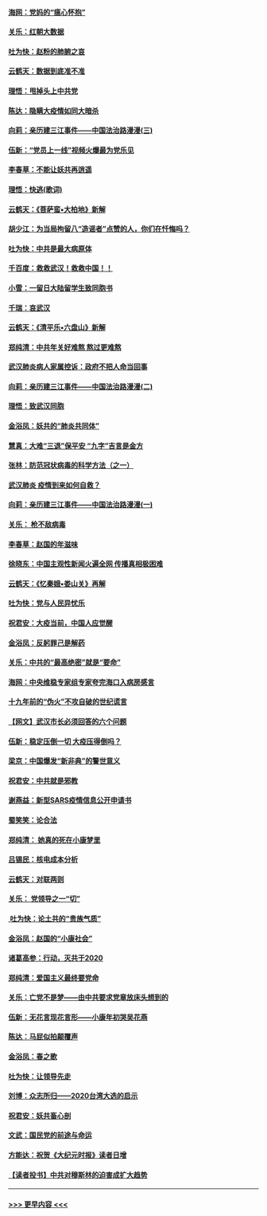 #### [海网：党妈的“瘟心怀抱”](../pages/nsc993/n11840740.md?t=02042033) 
#### [关乐：红朝大数据](../pages/nsc993/n11840675.md?t=02042033) 
#### [吐为快：赵粉的肺腑之哀](../pages/nsc993/n11840618.md?t=02042033) 
#### [云鹤天：数据到底准不准](../pages/nsc993/n11840325.md?t=02042033) 
#### [理悟：甩掉头上中共党](../pages/nsc993/n11838826.md?t=02042033) 
#### [陈达：隐瞒大疫情如同大暗杀](../pages/nsc993/n11838771.md?t=02042033) 
#### [向莉：亲历建三江事件——中国法治路漫漫(三)](../pages/nsc993/n11831825.md?t=02042033) 
#### [伍新：“党员上一线”视频火爆最为党乐见](../pages/nsc993/n11838200.md?t=02042033) 
#### [李春草：不能让妖共再逍遥](../pages/nsc993/n11838102.md?t=02042033) 
#### [理悟：快逃(歌词)](../pages/nsc993/n11838083.md?t=02042033) 
#### [云鹤天：《菩萨蛮▪大柏地》新解](../pages/nsc993/n11838059.md?t=02042033) 
#### [胡少江：为当局拘留八“造谣者”点赞的人，你们在忏悔吗？](../pages/nsc993/n11836801.md?t=02042033) 
#### [吐为快：中共是最大病原体](../pages/nsc993/n11836748.md?t=02042033) 
#### [千百度：救救武汉！救救中国！！](../pages/nsc993/n11836145.md?t=02042033) 
#### [小雪：一留日大陆留学生致同胞书](../pages/nsc993/n11834624.md?t=02042033) 
#### [千瑞：哀武汉](../pages/nsc993/n11833647.md?t=02042033) 
#### [云鹤天：《清平乐▪六盘山》新解](../pages/nsc993/n11833611.md?t=02042033) 
#### [郑纯清：中共年关好难熬 熬过更难熬](../pages/nsc993/n11833489.md?t=02042033) 
#### [武汉肺炎病人家属控诉：政府不把人命当回事](../pages/nsc993/n11833205.md?t=02042033) 
#### [向莉：亲历建三江事件——中国法治路漫漫(二)](../pages/nsc993/n11829102.md?t=02042033) 
#### [理悟：致武汉同胞](../pages/nsc993/n11831522.md?t=02042033) 
#### [金浴凤：妖共的“肺炎共同体”](../pages/nsc993/n11829448.md?t=02042033) 
#### [慧真：大难“三退”保平安 “九字”吉言是金方](../pages/nsc993/n11829501.md?t=02042033) 
#### [张林：防范冠状病毒的科学方法（之一）](../pages/nsc993/n11828618.md?t=02042033) 
#### [武汉肺炎 疫情到来如何自救？](../pages/nsc993/n11827632.md?t=02042033) 
#### [向莉：亲历建三江事件——中国法治路漫漫(一)](../pages/nsc993/n11827190.md?t=02042033) 
#### [关乐： 枪不敌病毒](../pages/nsc993/n11826746.md?t=02042033) 
#### [李春草：赵国的年滋味](../pages/nsc993/n11826321.md?t=02042033) 
#### [徐晓东：中国主观性新闻火遍全网 传播真相极困难](../pages/nsc993/n11826508.md?t=02042033) 
#### [云鹤天：《忆秦娥▪娄山关》再解](../pages/nsc993/n11824682.md?t=02042033) 
#### [吐为快：党与人民异忧乐](../pages/nsc993/n11824660.md?t=02042033) 
#### [祝君安：大疫当前，中国人应觉醒](../pages/nsc993/n11821946.md?t=02042033) 
#### [金浴凤：反躬罪己是解药](../pages/nsc993/n11820280.md?t=02042033) 
#### [关乐：中共的“最高绝密”就是“要命”](../pages/nsc993/n11816946.md?t=02042033) 
#### [海网：中央维稳专家组专家夸完海口入病房感言](../pages/nsc993/n11815138.md?t=02042033) 
#### [十九年前的“伪火”不攻自破的世纪谎言](../pages/nsc993/n11813238.md?t=02042033) 
#### [【网文】武汉市长必须回答的六个问题](../pages/nsc993/n11813848.md?t=02042033) 
#### [伍新：稳定压倒一切 大疫压得倒吗？](../pages/nsc993/n11812634.md?t=02042033) 
#### [梁京：中国爆发“新非典”的警世意义](../pages/nsc993/n11812554.md?t=02042033) 
#### [祝君安：中共就是邪教](../pages/nsc993/n11812431.md?t=02042033) 
#### [谢燕益：新型SARS疫情信息公开申请书](../pages/nsc993/n11808840.md?t=02042033) 
#### [蜀笑笑：论合法](../pages/nsc993/n11808064.md?t=02042033) 
#### [郑纯清： 她真的死在小康梦里](../pages/nsc993/n11806623.md?t=02042033) 
#### [吕锡民：核电成本分析](../pages/nsc993/n11806284.md?t=02042033) 
#### [云鹤天：对联两则](../pages/nsc993/n11805957.md?t=02042033) 
#### [关乐： 党领导之一“切”](../pages/nsc993/n11804505.md?t=02042033) 
#### [ 吐为快：论土共的“贵族气质”](../pages/nsc993/n11804490.md?t=02042033) 
#### [金浴凤：赵国的“小康社会”](../pages/nsc993/n11804452.md?t=02042033) 
#### [诸葛高参：行动，灭共于2020](../pages/nsc993/n11804120.md?t=02042033) 
#### [郑纯清：爱国主义最终要党命](../pages/nsc993/n11802197.md?t=02042033) 
#### [关乐：亡党不是梦——由中共要求党章放床头想到的](../pages/nsc993/n11802156.md?t=02042033) 
#### [伍新：无花言现花言形——小康年初哭吴花燕](../pages/nsc993/n11800044.md?t=02042033) 
#### [陈达：马屁似拍颠覆声](../pages/nsc993/n11800010.md?t=02042033) 
#### [金浴凤：春之歌](../pages/nsc993/n11797687.md?t=02042033) 
#### [吐为快：让领导先走](../pages/nsc993/n11797512.md?t=02042033) 
#### [刘博：众志所归——2020台湾大选的启示](../pages/nsc993/n11796878.md?t=02042033) 
#### [祝君安：妖共畜心剖](../pages/nsc993/n11794273.md?t=02042033) 
#### [文武：国民党的前途与命运](../pages/nsc993/n11794198.md?t=02042033) 
#### [方能达：祝贺《大纪元时报》读者日增](../pages/nsc993/n11793807.md?t=02042033) 
#### [【读者投书】中共对穆斯林的迫害成扩大趋势](../pages/nsc993/n11791371.md?t=02042033) 

----
#### [ >>> 更早内容 <<< ](../indexes/nsc993-earlier.md)
